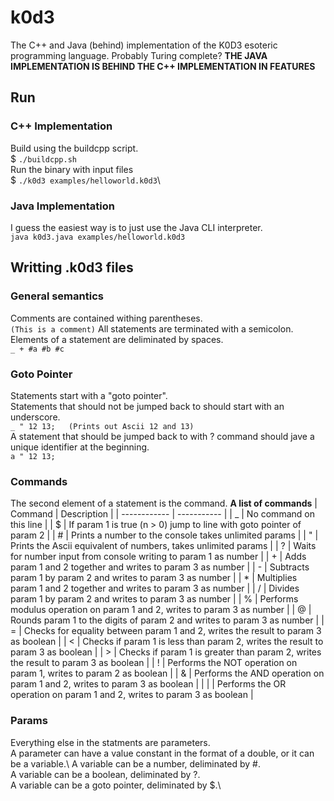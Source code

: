 # k0d3
The C++ and Java (behind) implementation of the K0D3 esoteric programming language. Probably Turing complete?
**THE JAVA IMPLEMENTATION IS BEHIND THE C++ IMPLEMENTATION IN FEATURES**

## Run
### C++ Implementation
Build using the buildcpp script.\
$ ```./buildcpp.sh```\
Run the binary with input files\
$ ```./k0d3 examples/helloworld.k0d3```\
### Java Implementation
I guess the easiest way is to just use the Java CLI interpreter.\
```java k0d3.java examples/helloworld.k0d3```

## Writting .k0d3 files
### General semantics
Comments are contained withing parentheses.\
```(This is a comment)```
All statements are terminated with a semicolon.\
Elements of a statement are deliminated by spaces.\
```_ + #a #b #c```
### Goto Pointer
Statements start with a "goto pointer".\
Statements that should not be jumped back to should start with an underscore.\
```_ " 12 13;   (Prints out Ascii 12 and 13)```\
A statement that should be jumped back to with ? command should jave a unique identifier at the beginning.\
```a " 12 13;```
### Commands
The second element of a statement is the command.
**A list of commands**
| Command      | Description | 
| ------------ | ----------- | 
| _ | No command on this line | 
| $ | If param 1 is true (n > 0) jump to line with goto pointer of param 2 |
| # | Prints a number to the console takes unlimited params | 
| " | Prints the Ascii equivalent of numbers, takes unlimited params | 
| ? | Waits for number input from console writing to param 1 as number |
| + | Adds param 1 and 2 together and writes to param 3 as number |
| - | Subtracts param 1 by param 2 and writes to param 3 as number |
| * | Multiplies param 1 and 2 together and writes to param 3 as number |
| / | Divides param 1 by param 2 and writes to param 3 as number |
| % | Performs modulus operation on param 1 and 2, writes to param 3 as number |
| @ | Rounds param 1 to the digits of param 2 and writes to param 3 as number |
| = | Checks for equality between param 1 and 2, writes the result to param 3 as boolean |
| < | Checks if param 1 is less than param 2, writes the result to param 3 as boolean |
| > | Checks if param 1 is greater than param 2, writes the result to param 3 as boolean |
| ! | Performs the NOT operation on param 1, writes to param 2 as boolean |
| & | Performs the AND operation on param 1 and 2, writes to param 3 as boolean |
| \| | Performs the OR operation on param 1 and 2, writes to param 3 as boolean |

### Params
Everything else in the statments are parameters.\
A parameter can have a value constant in the format of a double,
or it can be a variable.\ 
A variable can be a number, deliminated by #.\
A variable can be a boolean, deliminated by ?.\
A variable can be a goto pointer, deliminated by $.\



